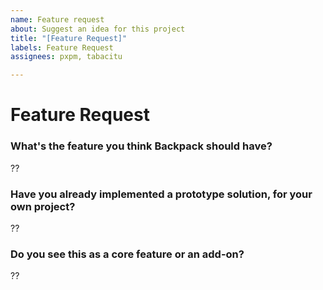 ```yaml
---
name: Feature request
about: Suggest an idea for this project
title: "[Feature Request]"
labels: Feature Request
assignees: pxpm, tabacitu

---
```


# Feature Request

### What's the feature you think Backpack should have?

??

### Have you already implemented a prototype solution, for your own project?

??

### Do you see this as a core feature or an add-on?

??

